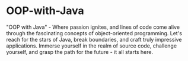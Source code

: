 # OOP-with-Java
"OOP with Java" - Where passion ignites, and lines of code come alive through the fascinating concepts of object-oriented programming. Let's reach for the stars of Java, break boundaries, and craft truly impressive applications. Immerse yourself in the realm of source code, challenge yourself, and grasp the path for the future - it all starts here.
